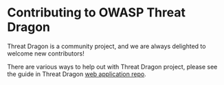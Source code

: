 # Contributing to OWASP Threat Dragon
Threat Dragon is a community project, and we are always delighted to welcome new contributors!

There are various ways to help out with Threat Dragon project, please see the guide in
Threat Dragon [web application repo](https://github.com/OWASP/threat-dragon/blob/main/CONTRIBUTING.md).
